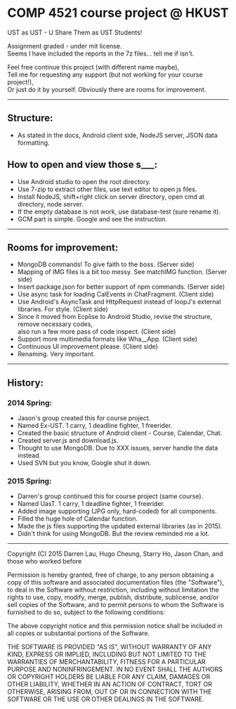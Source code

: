 # COMP 4521 course project @ HKUST  
UST as UST ­- U Share Them as UST Students!  

Assignment graded - under mit license.  
Seems I have included the reports in the 7z files... tell me if isn't.  

Feel free continue this project (with different name maybe),  
Tell me for requesting any support (but not working for your course project!),  
Or just do it by yourself. Obviously there are rooms for improvement.  

 -----------  

## Structure:  
 * As stated in the docs, Android client side, NodeJS server, JSON data formatting.  
    
## How to open and view those s___:  
 * Use Android studio to open the root directory.  
 * Use 7-zip to extract other files, use text editor to open js files.  
 * Install NodeJS, shift+right click on server directory, open cmd at directory, node server.  
 * If the empty database is not work, use database-test (sure rename it).  
 * GCM part is simple. Google and see the instruction.  

 -----------  

## Rooms for improvement:  
 * MongoDB commands! To give faith to the boss. (Server side)  
 * Mapping of IMG files is a bit too messy. See matchIMG function. (Server side)  
 * Insert package.json for better support of npm commands. (Server side)  
 * Use async task for loading CalEvents in ChatFragment. (Client side)  
 * Use Android's AsyncTask and HttpRequest instead of loopJ's external libraries. For style. (Client side)  
 * Since it moved from Ecplise to Android Studio, revise the structure, remove necessary codes,   
   also run a few more pass of code inspect. (Client side)  
 * Support more multimedia formats like Wha__App. (Client side)  
 * Continuous UI improvement please. (Client side)  
 * Renaming. Very important.  

 -----------  

## History:  
### 2014 Spring:  
 * Jason's group created this for course project.   
 * Named Ex-UST. 1 carry, 1 deadline fighter, 1 freerider.  
 * Created the basic structure of Android client - Course, Calendar, Chat.  
 * Created server.js and download.js.  
 * Thought to use MongoDB. Due to XXX issues, server handle the data instead.  
 * Used SVN but you know, Google shut it down.  
### 2015 Spring:   
 * Darren's group continued this for course project (same course).   
 * Named UasT. 1 carry, 1 deadline fighter, 1 freerider.  
 * Added image supporting (JPG only, hard-coded) for all components.  
 * Filled the huge hole of Calendar function.  
 * Made the js files supporting the updated external libraries (as in 2015).  
 * Didn't think for using MongoDB. But the review reminded me a lot.  

 -----------  
 
Copyright (C) 2015 Darren Lau, Hugo Cheung, Starry Ho, Jason Chan, and those who worked before  
  
Permission is hereby granted, free of charge, to any person obtaining a copy of this software and associated documentation files (the "Software"), to deal in the Software without restriction, including without limitation the rights to use, copy, modify, merge, publish, distribute, sublicense, and/or sell copies of the Software, and to permit persons to whom the Software is furnished to do so, subject to the following conditions:  

The above copyright notice and this permission notice shall be included in all copies or substantial portions of the Software.  

THE SOFTWARE IS PROVIDED "AS IS", WITHOUT WARRANTY OF ANY KIND, EXPRESS OR IMPLIED, INCLUDING BUT NOT LIMITED TO THE WARRANTIES OF MERCHANTABILITY, FITNESS FOR A PARTICULAR PURPOSE AND NONINFRINGEMENT. IN NO EVENT SHALL THE AUTHORS OR COPYRIGHT HOLDERS BE LIABLE FOR ANY CLAIM, DAMAGES OR OTHER LIABILITY, WHETHER IN AN ACTION OF CONTRACT, TORT OR OTHERWISE, ARISING FROM, OUT OF OR IN CONNECTION WITH THE SOFTWARE OR THE USE OR OTHER DEALINGS IN THE SOFTWARE.  
  
